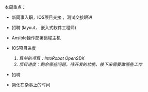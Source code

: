 本周重点：

*   新同事入职，IOS项目交接 ，测试交接跟进

*   招聘 \(layout， 嵌入式软件工程师\)

* Ansible操作部署远程主机

* IOS项目进度

  1. _目前的项目：IntoRobot OpenSDK_
  2. _项目进度：剩余哪些问题，待开发的功能，接下来需要做哪些工作_

* 招聘

* 简化在杂事上的时间


